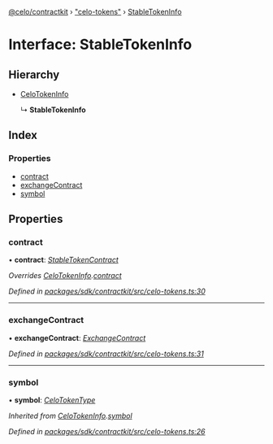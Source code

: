 [@celo/contractkit](../README.md) › ["celo-tokens"](../modules/_celo_tokens_.md) › [StableTokenInfo](_celo_tokens_.stabletokeninfo.md)

# Interface: StableTokenInfo

## Hierarchy

* [CeloTokenInfo](_celo_tokens_.celotokeninfo.md)

  ↳ **StableTokenInfo**

## Index

### Properties

* [contract](_celo_tokens_.stabletokeninfo.md#contract)
* [exchangeContract](_celo_tokens_.stabletokeninfo.md#exchangecontract)
* [symbol](_celo_tokens_.stabletokeninfo.md#symbol)

## Properties

###  contract

• **contract**: *[StableTokenContract](../modules/_base_.md#stabletokencontract)*

*Overrides [CeloTokenInfo](_celo_tokens_.celotokeninfo.md).[contract](_celo_tokens_.celotokeninfo.md#contract)*

*Defined in [packages/sdk/contractkit/src/celo-tokens.ts:30](https://github.com/celo-org/celo-monorepo/blob/master/packages/sdk/contractkit/src/celo-tokens.ts#L30)*

___

###  exchangeContract

• **exchangeContract**: *[ExchangeContract](../modules/_base_.md#exchangecontract)*

*Defined in [packages/sdk/contractkit/src/celo-tokens.ts:31](https://github.com/celo-org/celo-monorepo/blob/master/packages/sdk/contractkit/src/celo-tokens.ts#L31)*

___

###  symbol

• **symbol**: *[CeloTokenType](../modules/_celo_tokens_.md#celotokentype)*

*Inherited from [CeloTokenInfo](_celo_tokens_.celotokeninfo.md).[symbol](_celo_tokens_.celotokeninfo.md#symbol)*

*Defined in [packages/sdk/contractkit/src/celo-tokens.ts:26](https://github.com/celo-org/celo-monorepo/blob/master/packages/sdk/contractkit/src/celo-tokens.ts#L26)*
